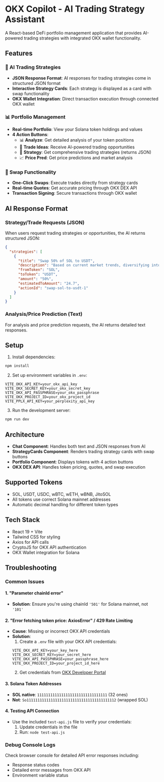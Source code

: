 # OKX Copilot - AI Trading Strategy Assistant

A React-based DeFi portfolio management application that provides AI-powered trading strategies with integrated OKX wallet functionality.

## Features

### 🤖 AI Trading Strategies
- **JSON Response Format**: AI responses for trading strategies come in structured JSON format
- **Interactive Strategy Cards**: Each strategy is displayed as a card with swap functionality
- **OKX Wallet Integration**: Direct transaction execution through connected OKX wallet

### 📊 Portfolio Management
- **Real-time Portfolio**: View your Solana token holdings and values
- **4 Action Buttons**: 
  - 📊 **Analyze**: Get detailed analysis of your token positions
  - 💱 **Trade Ideas**: Receive AI-powered trading opportunities  
  - 🎯 **Strategy**: Get comprehensive trading strategies (returns JSON)
  - 📈 **Price Pred**: Get price predictions and market analysis

### 🔄 Swap Functionality
- **One-Click Swaps**: Execute trades directly from strategy cards
- **Real-time Quotes**: Get accurate pricing through OKX DEX API
- **Transaction Signing**: Secure transactions through OKX wallet

## AI Response Format

### Strategy/Trade Requests (JSON)
When users request trading strategies or opportunities, the AI returns structured JSON:

```json
{
  "strategies": [
    {
      "title": "Swap 50% of SOL to USDT",
      "description": "Based on current market trends, diversifying into USDT can help reduce volatility.",
      "fromToken": "SOL",
      "toToken": "USDT", 
      "amount": "50%",
      "estimatedToAmount": "24.7",
      "actionId": "swap-sol-to-usdt-1"
    }
  ]
}
```

### Analysis/Price Prediction (Text)
For analysis and price prediction requests, the AI returns detailed text responses.

## Setup

1. Install dependencies:
```bash
npm install
```

2. Set up environment variables in `.env`:
```env
VITE_OKX_API_KEY=your_okx_api_key
VITE_OKX_SECRET_KEY=your_okx_secret_key  
VITE_OKX_API_PASSPHRASE=your_okx_passphrase
VITE_OKX_PROJECT_ID=your_okx_project_id
VITE_PPLX_API_KEY=your_perplexity_api_key
```

3. Run the development server:
```bash
npm run dev
```

## Architecture

- **Chat Component**: Handles both text and JSON responses from AI
- **StrategyCards Component**: Renders trading strategy cards with swap buttons
- **Portfolio Component**: Displays tokens with 4 action buttons
- **OKX DEX API**: Handles token pricing, quotes, and swap execution

## Supported Tokens

- SOL, USDT, USDC, wBTC, wETH, wBNB, JitoSOL
- All tokens use correct Solana mainnet addresses
- Automatic decimal handling for different token types

## Tech Stack

- React 19 + Vite
- Tailwind CSS for styling
- Axios for API calls
- CryptoJS for OKX API authentication
- OKX Wallet integration for Solana

## Troubleshooting

### Common Issues

#### 1. "Parameter chainId error"
- **Solution**: Ensure you're using chainId `'501'` for Solana mainnet, not `'101'`

#### 2. "Error fetching token price: AxiosError" / 429 Rate Limiting
- **Cause**: Missing or incorrect OKX API credentials
- **Solution**: 
  1. Create a `.env` file with your OKX API credentials:
  ```env
  VITE_OKX_API_KEY=your_key_here
  VITE_OKX_SECRET_KEY=your_secret_here
  VITE_OKX_API_PASSPHRASE=your_passphrase_here
  VITE_OKX_PROJECT_ID=your_project_id_here
  ```
  2. Get credentials from [OKX Developer Portal](https://www.okx.com/web3/build/docs/waas/introduction)

#### 3. Solana Token Addresses
- **SOL native**: `11111111111111111111111111111111` (32 ones)
- **Not**: `So11111111111111111111111111111111111111112` (wrapped SOL)

#### 4. Testing API Connection
- Use the included `test-api.js` file to verify your credentials:
  1. Update credentials in the file
  2. Run: `node test-api.js`

### Debug Console Logs
Check browser console for detailed API error responses including:
- Response status codes
- Detailed error messages from OKX API
- Environment variable status

